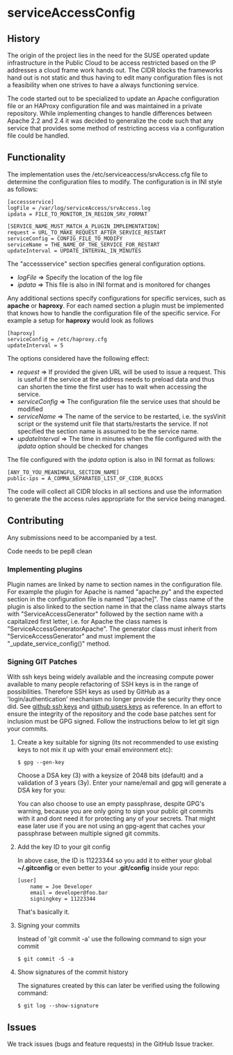 # serviceAccessConfig


## History

The origin of the project lies in the need for the SUSE operated update
infrastructure in the Public Cloud to be access restricted based on the
IP addresses a cloud frame work hands out. The CIDR blocks the frameworks
hand out is not static and thus having to edit many configuration files
is not a feasibility when one strives to have a always functioning service.

The code started out to be specialized to update an Apache configuration
file or an HAProxy configuration file and was maintained in a private
repository. While implementing changes to handle differences between
Apache 2.2 and 2.4 it was decided to generalize the code such that any
service that provides some method of restricting access via a configuration
file could be handled.

## Functionality

The implementation uses the /etc/serviceaccess/srvAccess.cfg file to
determine the configuration files to modify. The configuration is
in INI style as follows:

```
[accessservice]
logFile = /var/log/serviceAccess/srvAccess.log
ipdata = FILE_TO_MONITOR_IN_REGION_SRV_FORMAT

[SERVICE_NAME_MUST_MATCH_A_PLUGIN_IMPLEMENTATION]
request = URL_TO_MAKE_REQUEST_AFTER_SERVICE_RESTART
serviceConfig = CONFIG_FILE_TO_MODIFY
serviceName = THE_NAME_OF_THE_SERVICE_FOR_RESTART
updateInterval = UPDATE_INTERVAL_IN_MINUTES
```
The "accessservice" section specifies general configuration options.

* *logFile* => Specify the location of the log file
* *ipdata* => This file is also in INI format and is monitored for changes

Any additional sections specify configurations for specific services, such
as **apache** or **haproxy**. For each named section a plugin must be
implemented that knows how to handle the configuration file of the specific
service. For example a setup for **haproxy** would look as follows

```
[haproxy]
serviceConfig = /etc/haproxy.cfg
updateInterval = 5
```

The options considered have the following effect:

* *request* => If provided the given URL will be used to issue a request. This
             is useful if the service at the address needs to preload data and
             thus can shorten the time the first user has to wait when
             accessing the service.
* *serviceConfig* => The configuration file the service uses that should be
                   modified
* *serviceName* => The name of the service to be restarted, i.e. the sysVinit
                 script or the systemd unit file that starts/restarts the
                 service. If not specified the section name is assumed to be
                 the service name.
* *updateInterval* => The time in minutes when the file configured with the
                    *ipdata* option should be checked for changes


The file configured with the *ipdata* option is also in INI format as
follows:

```
[ANY_TO_YOU_MEANINGFUL_SECTION_NAME]
public-ips = A_COMMA_SEPARATED_LIST_OF_CIDR_BLOCKS
```

The code will collect all CIDR blocks in all sections and use the information
to generate the the access rules appropriate for the service being managed.

## Contributing

Any submissions need to be accompanied by a test.

Code needs to be pep8 clean

### Implementing plugins

Plugin names are linked by name to section names in the configuration file.
For example the plugin for Apache is named "apache.py" and the expected
section in the configuration file is named "[apache]". The class name of the
plugin is also linked to the section name in that the class name always starts
with "ServiceAccessGenerator" followed by the section name with a capitalized
first letter, i.e. for Apache the class names is "ServiceAccessGeneratorApache".
The generator class must inherit from "ServiceAccessGenerator" and must
implement the "_update_service_config()" method.

### Signing GIT Patches

With ssh keys being widely available and the increasing compute power available
to many people refactoring of SSH keys is in the range of possibilities.
Therefore SSH keys as used by GitHub as a 'login/authentication' mechanism no
longer provide the security they once did. See
[github ssh keys](http://cryptosense.com/batch-gcding-github-ssh-keys) and
[github users keys](https://blog.benjojo.co.uk/post/auditing-github-users-keys)
as reference. In an effort to ensure the integrity of the repository and the
code base patches sent for inclusion must be GPG signed. Follow the
instructions below to let git sign your commits.

1. Create a key suitable for signing (its not recommended to use
   existing keys to not mix it up with your email environment etc):

   ```
   $ gpg --gen-key
   ```

   Choose a DSA key (3) with a keysize of 2048 bits (default) and
   a validation of 3 years (3y). Enter your name/email and gpg
   will generate a DSA key for you:

   You can also choose to use an empty passphrase, despite GPG's warning,
   because you are only going to sign your public git commits with it and
   dont need it for protecting any of your secrets. That might ease later
   use if you are not using an gpg-agent that caches your passphrase between
   multiple signed git commits.

2. Add the key ID to your git config

   In above case, the ID is 11223344 so you add it to either your global
   __~/.gitconfig__ or even better to your __.git/config__ inside your
   repo:

   ```
   [user]
       name = Joe Developer
       email = developer@foo.bar
       signingkey = 11223344
   ```

   That's basically it.

3. Signing your commits

   Instead of 'git commit -a' use the following command to sign your commit

   ```
   $ git commit -S -a
   ```

4. Show signatures of the commit history

   The signatures created by this can later be verified using the following
   command:

   ```
   $ git log --show-signature
   ```

## Issues

We track issues (bugs and feature requests) in the GitHub Issue tracker.
